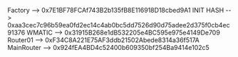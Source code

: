 Factory     --> 0x7E1BF78FCAf743B2b135fB8E116918D18cbed9A1
INIT HASH   --> 0xaa3cec7c96b59ea0fd2ec14c4ab0bc5dd7526d90d75adee2d375f0cb4ec91376
WMATIC      --> 0x31915B268e1dB532205e4BC595e975e4149De709
Router01    --> 0xF34C8A221E75AF3ddb21502Abede8314a36f517A
MainRouter  --> 0x924fEA4BD4c52400b609350bf254Ba9414e102c5